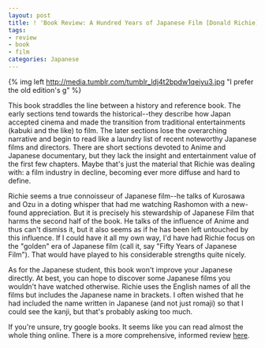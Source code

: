 ```yaml
---
layout: post
title: ! 'Book Review: A Hundred Years of Japanese Film [Donald Richie]'
tags:
- review
- book
- film
categories: Japanese
---
```

{% img left http://media.tumblr.com/tumblr_ldj4t2bpdw1qeiyu3.jpg "I prefer the old edition's g" %}

This book straddles the line between a history and reference book. The early sections tend towards the historical--they describe how Japan accepted cinema and made the transition from traditional entertainments (kabuki and the like) to film. The later sections lose the overarching narrative and begin to read like a laundry list of recent noteworthy Japanese films and directors. There are short sections devoted to Anime and Japanese documentary, but they lack the insight and entertainment value of the first few chapters. Maybe that's just the material that Richie was dealing with: a film industry in decline, becoming ever more diffuse and hard to define.

<!-- more -->
Richie seems a true connoisseur of Japanese film--he talks of Kurosawa and Ozu in a doting whisper that had me watching Rashomon with a new-found appreciation. But it is precisely his stewardship of Japanese Film that harms the second half of the book. He talks of the influence of Anime and thus can't dismiss it, but it also seems as if he has been left untouched by this influence. If I could have it all my own way, I'd have had Richie focus on the "golden" era of Japanese film (call it, say "Fifty Years of Japanese Film"). That would have played to his considerable strengths quite nicely.

As for the Japanese student, this book won't improve your Japanese directly. At best, you can hope to discover some Japanese films you wouldn't have watched otherwise. Richie uses the English names of all the films but includes the Japanese name in brackets. I often wished that he had included the name written in Japanese (and not just romaji) so that I could see the kanji, but that's probably asking too much.

If you're unsure, try google books. It seems like you can read almost the whole thing online. There is a more comprehensive, informed review
[here](http://www.sensesofcinema.com/2002/book-reviews/hundred_japanese/).

